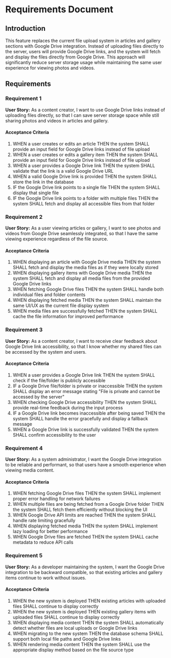 # Requirements Document

## Introduction

This feature replaces the current file upload system in articles and gallery sections with Google Drive integration. Instead of uploading files directly to the server, users will provide Google Drive links, and the system will fetch and display the files directly from Google Drive. This approach will significantly reduce server storage usage while maintaining the same user experience for viewing photos and videos.

## Requirements

### Requirement 1

**User Story:** As a content creator, I want to use Google Drive links instead of uploading files directly, so that I can save server storage space while still sharing photos and videos in articles and gallery.

#### Acceptance Criteria

1. WHEN a user creates or edits an article THEN the system SHALL provide an input field for Google Drive links instead of file upload
2. WHEN a user creates or edits a gallery item THEN the system SHALL provide an input field for Google Drive links instead of file upload
3. WHEN a user provides a Google Drive link THEN the system SHALL validate that the link is a valid Google Drive URL
4. WHEN a valid Google Drive link is provided THEN the system SHALL store the link in the database
5. IF the Google Drive link points to a single file THEN the system SHALL display that single file
6. IF the Google Drive link points to a folder with multiple files THEN the system SHALL fetch and display all accessible files from that folder

### Requirement 2

**User Story:** As a user viewing articles or gallery, I want to see photos and videos from Google Drive seamlessly integrated, so that I have the same viewing experience regardless of the file source.

#### Acceptance Criteria

1. WHEN displaying an article with Google Drive media THEN the system SHALL fetch and display the media files as if they were locally stored
2. WHEN displaying gallery items with Google Drive media THEN the system SHALL fetch and display all media files from the provided Google Drive links
3. WHEN fetching Google Drive files THEN the system SHALL handle both individual files and folder contents
4. WHEN displaying fetched media THEN the system SHALL maintain the same UI/UX as the current file display system
5. WHEN media files are successfully fetched THEN the system SHALL cache the file information for improved performance

### Requirement 3

**User Story:** As a content creator, I want to receive clear feedback about Google Drive link accessibility, so that I know whether my shared files can be accessed by the system and users.

#### Acceptance Criteria

1. WHEN a user provides a Google Drive link THEN the system SHALL check if the file/folder is publicly accessible
2. IF a Google Drive file/folder is private or inaccessible THEN the system SHALL display an error message stating "File is private and cannot be accessed by the server"
3. WHEN checking Google Drive accessibility THEN the system SHALL provide real-time feedback during the input process
4. IF a Google Drive link becomes inaccessible after being saved THEN the system SHALL handle the error gracefully and display a fallback message
5. WHEN a Google Drive link is successfully validated THEN the system SHALL confirm accessibility to the user

### Requirement 4

**User Story:** As a system administrator, I want the Google Drive integration to be reliable and performant, so that users have a smooth experience when viewing media content.

#### Acceptance Criteria

1. WHEN fetching Google Drive files THEN the system SHALL implement proper error handling for network failures
2. WHEN multiple files are being fetched from a Google Drive folder THEN the system SHALL fetch them efficiently without blocking the UI
3. WHEN Google Drive API limits are reached THEN the system SHALL handle rate limiting gracefully
4. WHEN displaying fetched media THEN the system SHALL implement lazy loading for better performance
5. WHEN Google Drive files are fetched THEN the system SHALL cache metadata to reduce API calls

### Requirement 5

**User Story:** As a developer maintaining the system, I want the Google Drive integration to be backward compatible, so that existing articles and gallery items continue to work without issues.

#### Acceptance Criteria

1. WHEN the new system is deployed THEN existing articles with uploaded files SHALL continue to display correctly
2. WHEN the new system is deployed THEN existing gallery items with uploaded files SHALL continue to display correctly
3. WHEN displaying media content THEN the system SHALL automatically detect whether files are local uploads or Google Drive links
4. WHEN migrating to the new system THEN the database schema SHALL support both local file paths and Google Drive links
5. WHEN rendering media content THEN the system SHALL use the appropriate display method based on the file source type